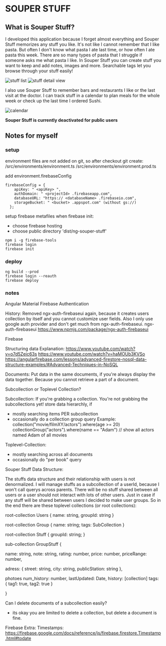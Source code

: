 # SOUPER STUFF

## What is Souper Stuff?

I developed this application because I forget almost everything and Souper Stuff memorizes any stuff you like. It's not like I cannot remember that I like pasta. But often I don't know what pasta I ate last time, or how often I ate pasta this week. There are so many types of pasta that I struggle if someone asks me what pasta I like.
In Souper Stuff you can create stuff you want to keep and add notes, images and more. Searchable tags let you browse through your stuff easily!

![stuff list](https://i.ibb.co/4jndKX8/souperstuffscreen1.jpg)
![stuff detail view](https://i.ibb.co/8Xq8spS/souperstuffscreen2.jpg)

I also use Souper Stuff to remember bars and restaurants I like or the last visit at the doctor. I can track stuff in a calendar to plan meals for the whole week or check up the last time I ordered Sushi.

![calendar](https://i.ibb.co/4J1mYgF/souperstuffscreen3.jpg)

**Souper Stuff is currently deactivated for public users**


## Notes for myself

### setup
environment files are not added on git, so after checkout git create:
/src/environments/environment.ts
/src/environments/environment.prod.ts

add environment.firebaseConfig
```
firebaseConfig = {
    apiKey: " <apiKey> ",
    authDomain: " <projectId> .firebaseapp.com",
    databaseURL: "https:// <databaseName> .firebaseio.com",
    storageBucket: " <bucket> .appspot.com" (without gs://)
  };
```
setup firebase metafiles
when firebase init:
* choose firebase hosting
* choose public directory 'dist/ng-souper-stuff'
```
npm i -g firebase-tools
firebase login
firebase init
```

### deploy
```
ng build --prod
firebase login --reauth
firebase deploy
```

### notes

Angular Material
Firebase Authentication

History:
Removed ngx-auth-firebaseui again, because it creates users collection by itself and you cannot customize user fields.
Also I only use google auth provider and don't get much from ngx-auth-firebaseui.
ngx-auth-firebaseui https://www.npmjs.com/package/ngx-auth-firebaseui

Firebase

Structuring data
Explanation:
https://www.youtube.com/watch?v=o7d5Zeic63s
https://www.youtube.com/watch?v=haMOUb3KVSo
https://angularfirebase.com/lessons/advanced-firestore-nosql-data-structure-examples/#Advanced-Techniques-in-NoSQL

Documents:
Put data in the same documents, if you're always display the data together. Because you cannot retrieve a part of a document.

Subcollection or Toplevel Collection?

Subcollection:
If you're grabbing a collection. You're not grabbing the subcollections yet!
store data hierarchly, if
* mostly searching items PER subcollection  
* occasionally do a collection group query
Example:
collection("movie/filmXY/actors").where(age >= 20)
collectionGroup("actors").where(name == "Adam") // show all actors named Adam of all movies

Toplevel-Collection:
* mostly searching across all documents
* occasionally do "per book" query


Souper Stuff Data Structure:

The stuffs data structure and their relationship with users is not denormalized. I will manage stuffs as a subcollection of a userId, because I won't call querys across parents. There will be no stuff shared between all users or
a user should not interact with lots of other users.
Just in case if any stuff will be shared between users I decided to make user groups. So in the end there are these toplevel collections (or root collections):

root-collection Users {
 name: string,
 groupId: string
}

root-collection Group {
 name: string;
 tags: SubCollection
}

root-collection Stuff {
 groupId: string;
}

sub-collection GroupStuff {

 name: string,
 note: string,
 rating: number,
 price: number,
 priceRange: number,

 adress: {
  street: string,
  city: string,
  publicStation: string
 },

 photoes
 num_history: number,
 lastUpdated: Date,
 history: [collection]
 tags: {
  tag1: true,
  tag2: true
 }

}


Can I delete documents of a subcollection easily?
* its okay you are limited to delete a collection, but delete a document is fine.



Firebase Extra:
Timestamps: https://firebase.google.com/docs/reference/js/firebase.firestore.Timestamp.html#todate
